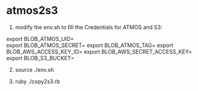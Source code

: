 atmos2s3
========

1. modify the env.sh to fill the Credentials for ATMOS and S3:

export BLOB_ATMOS_UID= <atmos uid>                                                                                                                                                                                                         
export BLOB_ATMOS_SECRET= <token for atmos >
export BLOB_ATMOS_TAG= <all blobs with this tag will be copied>
export BLOB_AWS_ACCESS_KEY_ID= <aws access id>
export BLOB_AWS_SECRET_ACCESS_KEY= <aws secret key>
export BLOB_S3_BUCKET= <S3 bucket you want to hold the key>

2. source ./env.sh

3. ruby ./copy2s3.rb
